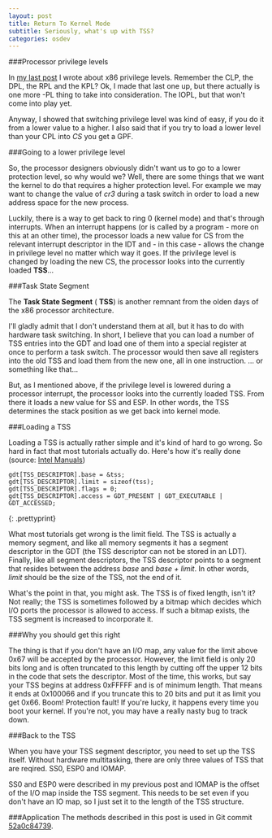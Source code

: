 ```yaml
---
layout: post
title: Return To Kernel Mode
subtitle: Seriously, what's up with TSS?
categories: osdev
---
```


###Processor privilege levels

In [my last post](/blog/2012/07/Privilege-Levels) I wrote about x86 privilege
levels. Remember the CLP, the DPL, the RPL and the KPL? Ok, I made that last
one up, but there actually is one more -PL thing to take into consideration.
The IOPL, but that won't come into play yet.

Anyway, I showed that switching privilege level was kind of easy, if you do it
from a lower value to a higher. I also said that if you try to load a lower
level than your CPL into _CS_ you get a GPF.

###Going to a lower privilege level

So, the processor designers obviously didn't want us to go to a lower
protection level, so why would we? Well, there are some things that we want the
kernel to do that requires a higher protection level. For example we may want
to change the value of _cr3_ during a task switch in order to load a new
address space for the new process.

Luckily, there is a way to get back to ring 0 (kernel mode) and that's through
interrupts. When an interrupt happens (or is called by a program - more on this
at an other time), the processor loads a new value for CS from the relevant
interrupt descriptor in the IDT and - in this case - allows the change in
privilege level no matter which way it goes. If the privilege level is changed
by loading the new CS, the processor looks into the currently loaded __TSS__...

###Task State Segment

The __Task State Segment__ ( __TSS__) is another remnant from the olden days of
the x86 processor architecture.

I'll gladly admit that I don't understand them at all, but it has to do with
hardware task switching. In short, I believe that you can load a number of TSS
entries into the GDT and load one of them into a special register at once to
perform a task switch. The processor would then save all registers into the old
TSS and load them from the new one, all in one instruction. ... or something
like that...

But, as I mentioned above, if the privilege level is lowered during a processor
interrupt, the processor looks into the currently loaded TSS. From there it
loads a new value for SS and ESP. In other words, the TSS determines the stack
position as we get back into kernel mode.

###Loading a TSS

Loading a TSS is actually rather simple and it's kind of hard to go wrong. So
hard in fact that most tutorials actually do. Here's how it's really done
(source: [Intel
Manuals](http://www.intel.com/content/www/us/en/processors/architectures-software-developer-manuals.html/))

	gdt[TSS_DESCRIPTOR].base = &tss;
	gdt[TSS_DESCRIPTOR].limit = sizeof(tss);
	gdt[TSS_DESCRIPTOR].flags = 0;
	gdt[TSS_DESCRIPTOR].access = GDT_PRESENT | GDT_EXECUTABLE | GDT_ACCESSED;
{: .prettyprint}

What most tutorials get wrong is the limit field. The TSS is actually a memory
segment, and like all memory segments it has a segment descriptor in the GDT
(the TSS descriptor can not be stored in an LDT). Finally, like all segment
descriptors, the TSS descriptor points to a segment that resides between the
address _base_ and _base + limit_. In other words, _limit_ should be the size
of the TSS, not the end of it.

What's the point in that, you might ask. The TSS is of fixed length, isn't it?
Not really; the TSS is sometimes followed by a bitmap which decides which I/O
ports the processor is allowed to access. If such a bitmap exists, the TSS
segment is increased to incorporate it.

###Why you should get this right

The thing is that if you don't have an I/O map, any value for the limit above
0x67 will be accepted by the processor. However, the limit field is only 20
bits long and is often truncated to this length by cutting off the upper 12
bits in the code that sets the descriptor. Most of the time, this works, but
say your TSS begins at address 0xFFFFF and is of minimum length. That means it
ends at 0x100066 and if you truncate this to 20 bits and put it as limit you
get 0x66. Boom! Protection fault! If you're lucky, it happens every time you
boot your kernel. If you're not, you may have a really nasty bug to track down.

###Back to the TSS

When you have your TSS segment descriptor, you need to set up the TSS itself.
Without hardware multitasking, there are only three values of TSS that are
reqired. SS0, ESP0 and IOMAP.

SS0 and ESP0 were described in my previous post and IOMAP is the offset of the
I/O map inside the TSS segment. This needs to be set even if you don't have an
IO map, so I just set it to the length of the TSS structure.

###Application
The methods described in this post is used in Git commit
[52a0c84739](https://github.com/thomasloven/os5/tree/52a0c84739e04f3d9dd7410cdf0b378118a946b4).
